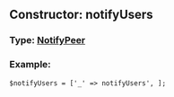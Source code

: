 ## Constructor: notifyUsers  



### Type: [NotifyPeer](../types/NotifyPeer.md)

### Example:


```
$notifyUsers = ['_' => notifyUsers', ];
```